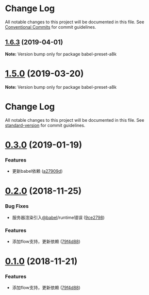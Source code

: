# Change Log

All notable changes to this project will be documented in this file.
See [Conventional Commits](https://conventionalcommits.org) for commit guidelines.

## [1.6.3](https://github.com/hxfdarling/a8k/compare/v1.6.2...v1.6.3) (2019-04-01)

**Note:** Version bump only for package babel-preset-a8k





# [1.5.0](https://github.com/hxfdarling/a8k/compare/v1.4.2...v1.5.0) (2019-03-20)

**Note:** Version bump only for package babel-preset-a8k





# Change Log

All notable changes to this project will be documented in this file. See [standard-version](https://github.com/conventional-changelog/standard-version) for commit guidelines.

<a name="0.3.0"></a>
# [0.3.0](https://github.com/hxfdarling/babel-preset-imt/compare/v0.2.0...v0.3.0) (2019-01-19)


### Features

* 更新babel依赖 ([a27909d](https://github.com/hxfdarling/babel-preset-imt/commit/a27909d))



<a name="0.2.0"></a>
# [0.2.0](https://github.com/hxfdarling/babel-preset-imt/compare/v0.0.5...v0.2.0) (2018-11-25)


### Bug Fixes

* 服务器渲染引入[@babel](https://github.com/babel)/runtime错误 ([9ce2798](https://github.com/hxfdarling/babel-preset-imt/commit/9ce2798))


### Features

* 添加flow支持，更新依赖 ([79f4d88](https://github.com/hxfdarling/babel-preset-imt/commit/79f4d88))



<a name="0.1.0"></a>
# [0.1.0](https://github.com/hxfdarling/babel-preset-imt/compare/v0.0.3...v0.1.0) (2018-11-21)


### Features

* 添加flow支持，更新依赖 ([79f4d88](https://github.com/hxfdarling/babel-preset-imt/commit/79f4d88))
